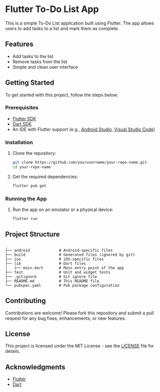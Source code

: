 # Flutter To-Do List App

This is a simple To-Do List application built using Flutter. The app allows users to add tasks to a list and mark them as complete.

## Features

- Add tasks to the list
- Remove tasks from the list
- Simple and clean user interface

## Getting Started

To get started with this project, follow the steps below:

### Prerequisites

- [Flutter SDK](https://flutter.dev/docs/get-started/install)
- [Dart SDK](https://dart.dev/get-dart)
- An IDE with Flutter support (e.g., [Android Studio](https://developer.android.com/studio), [Visual Studio Code](https://code.visualstudio.com/))

### Installation

1. Clone the repository:
   ```sh
   git clone https://github.com/yourusername/your-repo-name.git
   cd your-repo-name
   ```

2. Get the required dependencies:
   ```sh
   flutter pub get
   ```

### Running the App

1. Run the app on an emulator or a physical device:
   ```sh
   flutter run
   ```

## Project Structure

```
.
├── android             # Android-specific files
├── build               # Generated files (ignored by git)
├── ios                 # iOS-specific files
├── lib                 # Dart files
│   ├── main.dart       # Main entry point of the app
├── test                # Unit and widget tests
├── .gitignore          # Git ignore file
├── README.md           # This README file
└── pubspec.yaml        # Pub package configuration
```

## Contributing

Contributions are welcome! Please fork this repository and submit a pull request for any bug fixes, enhancements, or new features.

## License

This project is licensed under the MIT License - see the [LICENSE](LICENSE) file for details.

## Acknowledgments

- [Flutter](https://flutter.dev/)
- [Dart](https://dart.dev/)